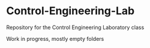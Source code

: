 # Control-Engineering-Lab
Repository for the Control Engineering Laboratory class

Work in progress, mostly empty folders
